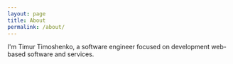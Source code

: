 ```yaml
---
layout: page
title: About
permalink: /about/
---
```


I'm Timur Timoshenko, a software engineer focused on development web-based software and services.

